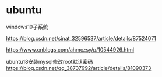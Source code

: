 # ubuntu
windows10子系统




https://blog.csdn.net/sinat_32596537/article/details/87524071


https://www.cnblogs.com/ahmczsy/p/10544926.html



ubuntu18安装mysql修改root默认密码
      https://blog.csdn.net/qq_38737992/article/details/81090373
